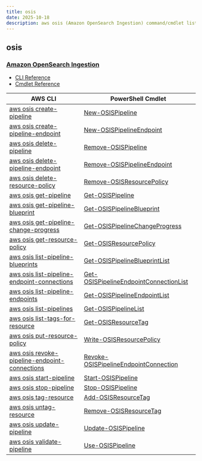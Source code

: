 ```yaml
---
title: osis
date: 2025-10-18
description: aws osis (Amazon OpenSearch Ingestion) command/cmdlet list.
---
```


## osis

### [Amazon OpenSearch Ingestion](https://aws.amazon.com/opensearch-service/features/integration/)

* [CLI Reference](https://awscli.amazonaws.com/v2/documentation/api/latest/reference/osis/index.html)
* [Cmdlet Reference](https://docs.aws.amazon.com/powershell/latest/reference/items/OSIS_cmdlets.html)

|AWS CLI|PowerShell Cmdlet|
|----|----|
|[aws osis create-pipeline](https://awscli.amazonaws.com/v2/documentation/api/latest/reference/osis/create-pipeline.html)|[New-OSISPipeline](https://docs.aws.amazon.com/powershell/latest/reference/items/New-OSISPipeline.html)|
|[aws osis create-pipeline-endpoint](https://awscli.amazonaws.com/v2/documentation/api/latest/reference/osis/create-pipeline-endpoint.html)|[New-OSISPipelineEndpoint](https://docs.aws.amazon.com/powershell/latest/reference/items/New-OSISPipelineEndpoint.html)|
|[aws osis delete-pipeline](https://awscli.amazonaws.com/v2/documentation/api/latest/reference/osis/delete-pipeline.html)|[Remove-OSISPipeline](https://docs.aws.amazon.com/powershell/latest/reference/items/Remove-OSISPipeline.html)|
|[aws osis delete-pipeline-endpoint](https://awscli.amazonaws.com/v2/documentation/api/latest/reference/osis/delete-pipeline-endpoint.html)|[Remove-OSISPipelineEndpoint](https://docs.aws.amazon.com/powershell/latest/reference/items/Remove-OSISPipelineEndpoint.html)|
|[aws osis delete-resource-policy](https://awscli.amazonaws.com/v2/documentation/api/latest/reference/osis/delete-resource-policy.html)|[Remove-OSISResourcePolicy](https://docs.aws.amazon.com/powershell/latest/reference/items/Remove-OSISResourcePolicy.html)|
|[aws osis get-pipeline](https://awscli.amazonaws.com/v2/documentation/api/latest/reference/osis/get-pipeline.html)|[Get-OSISPipeline](https://docs.aws.amazon.com/powershell/latest/reference/items/Get-OSISPipeline.html)|
|[aws osis get-pipeline-blueprint](https://awscli.amazonaws.com/v2/documentation/api/latest/reference/osis/get-pipeline-blueprint.html)|[Get-OSISPipelineBlueprint](https://docs.aws.amazon.com/powershell/latest/reference/items/Get-OSISPipelineBlueprint.html)|
|[aws osis get-pipeline-change-progress](https://awscli.amazonaws.com/v2/documentation/api/latest/reference/osis/get-pipeline-change-progress.html)|[Get-OSISPipelineChangeProgress](https://docs.aws.amazon.com/powershell/latest/reference/items/Get-OSISPipelineChangeProgress.html)|
|[aws osis get-resource-policy](https://awscli.amazonaws.com/v2/documentation/api/latest/reference/osis/get-resource-policy.html)|[Get-OSISResourcePolicy](https://docs.aws.amazon.com/powershell/latest/reference/items/Get-OSISResourcePolicy.html)|
|[aws osis list-pipeline-blueprints](https://awscli.amazonaws.com/v2/documentation/api/latest/reference/osis/list-pipeline-blueprints.html)|[Get-OSISPipelineBlueprintList](https://docs.aws.amazon.com/powershell/latest/reference/items/Get-OSISPipelineBlueprintList.html)|
|[aws osis list-pipeline-endpoint-connections](https://awscli.amazonaws.com/v2/documentation/api/latest/reference/osis/list-pipeline-endpoint-connections.html)|[Get-OSISPipelineEndpointConnectionList](https://docs.aws.amazon.com/powershell/latest/reference/items/Get-OSISPipelineEndpointConnectionList.html)|
|[aws osis list-pipeline-endpoints](https://awscli.amazonaws.com/v2/documentation/api/latest/reference/osis/list-pipeline-endpoints.html)|[Get-OSISPipelineEndpointList](https://docs.aws.amazon.com/powershell/latest/reference/items/Get-OSISPipelineEndpointList.html)|
|[aws osis list-pipelines](https://awscli.amazonaws.com/v2/documentation/api/latest/reference/osis/list-pipelines.html)|[Get-OSISPipelineList](https://docs.aws.amazon.com/powershell/latest/reference/items/Get-OSISPipelineList.html)|
|[aws osis list-tags-for-resource](https://awscli.amazonaws.com/v2/documentation/api/latest/reference/osis/list-tags-for-resource.html)|[Get-OSISResourceTag](https://docs.aws.amazon.com/powershell/latest/reference/items/Get-OSISResourceTag.html)|
|[aws osis put-resource-policy](https://awscli.amazonaws.com/v2/documentation/api/latest/reference/osis/put-resource-policy.html)|[Write-OSISResourcePolicy](https://docs.aws.amazon.com/powershell/latest/reference/items/Write-OSISResourcePolicy.html)|
|[aws osis revoke-pipeline-endpoint-connections](https://awscli.amazonaws.com/v2/documentation/api/latest/reference/osis/revoke-pipeline-endpoint-connections.html)|[Revoke-OSISPipelineEndpointConnection](https://docs.aws.amazon.com/powershell/latest/reference/items/Revoke-OSISPipelineEndpointConnection.html)|
|[aws osis start-pipeline](https://awscli.amazonaws.com/v2/documentation/api/latest/reference/osis/start-pipeline.html)|[Start-OSISPipeline](https://docs.aws.amazon.com/powershell/latest/reference/items/Start-OSISPipeline.html)|
|[aws osis stop-pipeline](https://awscli.amazonaws.com/v2/documentation/api/latest/reference/osis/stop-pipeline.html)|[Stop-OSISPipeline](https://docs.aws.amazon.com/powershell/latest/reference/items/Stop-OSISPipeline.html)|
|[aws osis tag-resource](https://awscli.amazonaws.com/v2/documentation/api/latest/reference/osis/tag-resource.html)|[Add-OSISResourceTag](https://docs.aws.amazon.com/powershell/latest/reference/items/Add-OSISResourceTag.html)|
|[aws osis untag-resource](https://awscli.amazonaws.com/v2/documentation/api/latest/reference/osis/untag-resource.html)|[Remove-OSISResourceTag](https://docs.aws.amazon.com/powershell/latest/reference/items/Remove-OSISResourceTag.html)|
|[aws osis update-pipeline](https://awscli.amazonaws.com/v2/documentation/api/latest/reference/osis/update-pipeline.html)|[Update-OSISPipeline](https://docs.aws.amazon.com/powershell/latest/reference/items/Update-OSISPipeline.html)|
|[aws osis validate-pipeline](https://awscli.amazonaws.com/v2/documentation/api/latest/reference/osis/validate-pipeline.html)|[Use-OSISPipeline](https://docs.aws.amazon.com/powershell/latest/reference/items/Use-OSISPipeline.html)|

